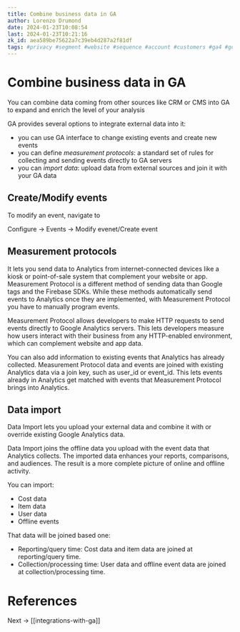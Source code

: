 ```yaml
---
title: Combine business data in GA
author: Lorenzo Drumond
date: 2024-01-23T10:08:54
last: 2024-01-23T10:21:16
zk_id: aea589be75622a7c39eb4d287a2f81df
tags: #privacy #segment #website #sequence #account #customers #ga4 #google #audience #tag #property #personalization #sales #static #conditions #dynamic #marketing #data_stream #reports #advertising #analytics #aggregated #models #valuable #time #mobile #data #scope
---
```



# Combine business data in GA
You can combine data coming from other sources like CRM or CMS into GA to expand and enrich the level of your analysis

GA provides several options to integrate external data into it:
- you can use GA interface to change existing events and create new events
- you can define _measurement protocols_: a standard set of rules for collecting and sending events directly to GA servers
- you can _import data_: upload data from external sources and join it with your GA data

## Create/Modify events
To modify an event, navigate to

Configure -> Events -> Modify evenet/Create event

## Measurement protocols
It lets you send data to Analytics from internet-connected devices like a kiosk or point-of-sale system that complement your website or app. Measurement Protocol is a different method of sending data than Google tags and the Firebase SDKs. While these methods automatically send events to Analytics once they are implemented, with Measurement Protocol you have to manually program events.

Measurement Protocol allows developers to make HTTP requests to send events directly to Google Analytics servers. This lets developers measure how users interact with their business from any HTTP-enabled environment, which can complement website and app data.

You can also add information to existing events that Analytics has already collected. Measurement Protocol data and events are joined with existing Analytics data via a join key, such as user_id or event_id. This lets events already in Analytics get matched with events that Measurement Protocol brings into Analytics.

## Data import
Data Import lets you upload your external data and combine it with or override existing Google Analytics data.

Data Import joins the offline data you upload with the event data that Analytics collects. The imported data enhances your reports, comparisons, and audiences. The result is a more complete picture of online and offline activity.

You can import:
- Cost data
- Item data
- User data
- Offline events

That data will be joined based one:
- Reporting/query time: Cost data and item data are joined at reporting/query time.
- Collection/processing time: User data and offline event data are joined at collection/processing time.

# References

Next -> [[integrations-with-ga]]
